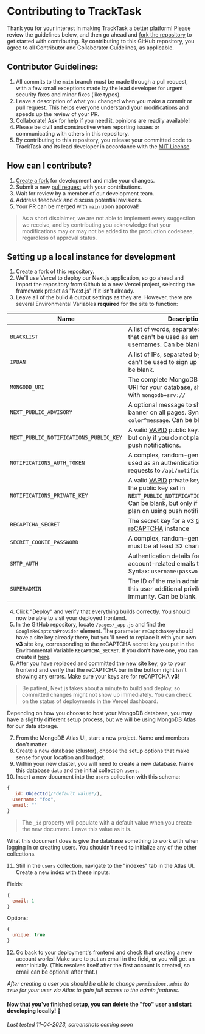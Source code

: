 # Contributing to TrackTask

Thank you for your interest in making TrackTask a better platform! Please review the guidelines below, and then go ahead and [fork the repository](https://github.com/TurtleCode84/tracktask/fork) to get started with contributing. By contributing to this GitHub repository, you agree to all Contributor and Collaborator Guidelines, as applicable.

## Contributor Guidelines:
1. All commits to the `main` branch must be made through a pull request, with a few small exceptions made by the lead developer for urgent security fixes and minor fixes (like typos).
2. Leave a description of what you changed when you make a commit or pull request. This helps everyone understand your modifications and speeds up the review of your PR.
3. Collaborate! Ask for help if you need it, opinions are readily available!
4. Please be civil and constructive when reporting issues or communicating with others in this repository.
5. By contributing to this repository, you release your committed code to TrackTask and its lead developer in accordance with the [MIT License](/LICENSE).

## How can I contribute?
1. [Create a fork](https://github.com/TurtleCode84/tracktask/fork) for development and make your changes.
2. Submit a new [pull request](https://github.com/TurtleCode84/tracktask/pulls) with your contributions.
3. Wait for review by a member of our development team.
4. Address feedback and discuss potential revisions.
5. Your PR can be merged with `main` upon approval!

> As a short disclaimer, we are not able to implement every suggestion we receive, and by contributing you acknowledge that your modifications may or may not be added to the production codebase, regardless of approval status.

## Setting up a local instance for development
1. Create a fork of this repository.
2. We'll use Vercel to deploy our Next.js application, so go ahead and import the repository from Github to a new Vercel project, selecting the framework preset as "Next.js" if it isn't already.
3. Leave all of the build & output settings as they are. However, there are several Environmental Variables **required** for the site to function:

| Name                     | Description                                                                                             | Usage                |
|--------------------------|---------------------------------------------------------------------------------------------------------| -------------------- |
| `BLACKLIST`              | A list of words, separated by commas, that can't be used as emails or usernames. Can be blank.          | Abuse prevention     |
| `IPBAN`                  | A list of IPs, separated by commas, that can't be used to sign up or login. Can be blank.               | Abuse prevention     |
| `MONGODB_URI`            | The complete MongoDB connection URI for your database, should begin with `mongodb+srv://`               | Database connections |
| `NEXT_PUBLIC_ADVISORY`   | A optional message to show as a banner on all pages. Syntax: `color^message`. Can be blank, optional.   | Site-wide announcements |
| `NEXT_PUBLIC_NOTIFICATIONS_PUBLIC_KEY` | A valid [VAPID](https://web.dev/articles/push-notifications-web-push-protocol) public key. Can be blank, but only if you do not plan on using push notifications. | Push notifications   |
| `NOTIFICATIONS_AUTH_TOKEN` | A complex, random-generated string used as an authentication token for API requests to `/api/notifications`  | Push notifications   |
| `NOTIFICATIONS_PRIVATE_KEY` | A valid [VAPID](https://web.dev/articles/push-notifications-web-push-protocol) private key, matched to the public key set in `NEXT_PUBLIC_NOTIFICATIONS_PUBLIC_KEY`. Can be blank, but only if you do not plan on using push notifications. | Push notifications |
| `RECAPTCHA_SECRET`       | The secret key for a v3 [Google reCAPTCHA](https://www.google.com/recaptcha/about/) instance                                                       | Abuse prevention     |
| `SECRET_COOKIE_PASSWORD` | A complex, random-generated string, must be at least 32 characters long                                      | User authentication  |
| `SMTP_AUTH`            | Authentication details for sending account-related emails through SMTP. Syntax: `username:password`.      | Account-related emails |
| `SUPERADMIN`             | The ID of the main admin user, grants this user additional privileges and immunity. Can be blank.       | Administration       |

4. Click "Deploy" and verify that everything builds correctly. You should now be able to visit your deployed frontend.
5. In the GitHub repository, locate `/pages/_app.js` and find the `GoogleReCaptchaProvider` element. The parameter `reCaptchaKey` should have a site key already there, but you'll need to replace it with your own **v3** site key, corresponding to the reCAPTCHA secret key you put in the Environmental Variable `RECAPTCHA_SECRET`. If you don't have one, you can create it [here](https://google.com/recaptcha/admin).
6. After you have replaced and committed the new site key, go to your frontend and verify that the reCAPTCHA bar in the bottom right isn't showing any errors. Make sure your keys are for reCAPTCHA **v3**!

> Be patient, Next.js takes about a minute to build and deploy, so committed changes might not show up immediately. You can check on the status of deployments in the Vercel dashboard.

Depending on how you choose to host your MongoDB database, you may have a slightly different setup process, but we will be using MongoDB Atlas for our data storage.

7. From the MongoDB Atlas UI, start a new project. Name and members don't matter.
8. Create a new database (cluster), choose the setup options that make sense for your location and budget.
9. Within your new cluster, you will need to create a new database. Name this database `data` and the initial collection `users`.
10. Insert a new document into the `users` collection with this schema:

```js
{
  _id: ObjectId(/*default value*/),
  username: "foo",
  email: ""
}
```
>The `_id` property will populate with a default value when you create the new document. Leave this value as it is.

What this document does is give the database something to work with when logging in or creating users. You shouldn't need to initialize any of the other collections.

11. Still in the `users` collection, navigate to the "indexes" tab in the Atlas UI. Create a new index with these inputs:

Fields:
```js
{
  email: 1
}
```
Options:
```js
{
  unique: true
}
```

12. Go back to your deployment's frontend and check that creating a new account works! Make sure to put an email in the field, or you will get an error initially. (This resolves itself after the first account is created, so email can be optional after that.)

_After creating a user you should be able to change `permissions.admin` to `true` for your user via Atlas to gain full access to the admin features._

#### Now that you've finished setup, you can delete the "foo" user and start developing locally! 🥳

###### Last tested 11-04-2023, screenshots coming soon
